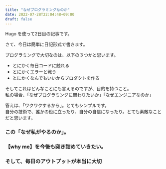 ```yaml
---
title: "なぜプログラミングなのか"
date: 2022-07-28T22:04:48+09:00
draft: false
---
```



Hugo を使って2日目の記事です。

<!--more-->

さて、今日は簡単に日記形式で書きます。  
  

プログラミングで大切なのは、以下の３つかと思います。  
- とにかく毎日コードに触れる
- とにかくエラーと戦う
- とにかくなんでもいいからプロダクトを作る  
  
  
そしてこれはどんなことにも言えるのですが、目的を持つこと。  
私の場合、「なぜプログラミングに関わりたいか」「なぜエンジニアなのか」  
  
答えは、「ワクワクするから」。とてもシンプルです。  
自分の技術で、誰かの役に立ったり、自分の自信になったり。とても素敵なことだと思います。  
  
### この「なぜ私がやるのか」。 
### 【why me】を今後も突き詰めていきたい。
### そして、毎日のアウトプットが本当に大切